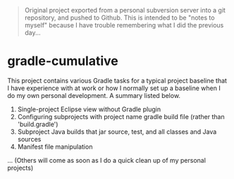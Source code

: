 > Original project exported from a personal subversion server into a git repository, and pushed to Github. This is intended to be "notes to myself" because I have trouble remembering what I did the previous day...

# gradle-cumulative

This project contains various Gradle tasks for a typical project baseline that I have experience with at work or how I normally set up a baseline when I do my own personal development. A summary listed below.

1. Single-project Eclipse view without Gradle plugin
2. Configuring subprojects with project name gradle build file (rather than 'build.gradle')
3. Subproject Java builds that jar source, test, and all classes and Java sources
4. Manifest file manipulation

... (Others will come as soon as I do a quick clean up of my personal projects)